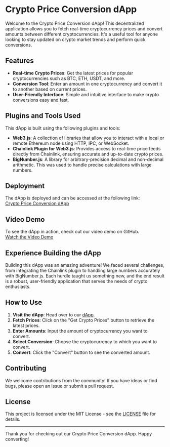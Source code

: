 # Crypto Price Conversion dApp

Welcome to the Crypto Price Conversion dApp! This decentralized application allows you to fetch real-time cryptocurrency prices and convert amounts between different cryptocurrencies. It's a useful tool for anyone looking to stay updated on crypto market trends and perform quick conversions.

## Features

- **Real-time Crypto Prices**: Get the latest prices for popular cryptocurrencies such as BTC, ETH, USDT, and more.
- **Conversion Tool**: Enter an amount in one cryptocurrency and convert it to another based on current prices.
- **User-Friendly Interface**: Simple and intuitive interface to make crypto conversions easy and fast.

## Plugins and Tools Used

This dApp is built using the following plugins and tools:

- **Web3.js**: A collection of libraries that allow you to interact with a local or remote Ethereum node using HTTP, IPC, or WebSocket.
- **Chainlink Plugin for Web3.js**: Provides access to real-time price feeds directly from Chainlink, ensuring accurate and up-to-date crypto prices.
- **BigNumber.js**: A library for arbitrary-precision decimal and non-decimal arithmetic. This was used to handle precise calculations with large numbers.

## Deployment

The dApp is deployed and can be accessed at the following link:  
[Crypto Price Conversion dApp](https://billions-apple-thousands.on-fleek.app/)

## Video Demo

To see the dApp in action, check out our video demo on GitHub.  
[Watch the Video Demo](https://github.com/PatrickKish1/mowblox-bounty/blob/main/videos/dApp.mp4)

<!-- GitHub does not support direct video playback in markdown, but if the video is hosted elsewhere like YouTube or Vimeo, you can embed it using the HTML iframe tag like this:

<iframe width="560" height="315" src="https://www.youtube.com/embed/video-id" frameborder="0" allowfullscreen></iframe>

-->

## Experience Building the dApp

Building this dApp was an amazing adventure! We faced several challenges, from integrating the Chainlink plugin to handling large numbers accurately with BigNumber.js. Each hurdle taught us something new, and the end result is a robust, user-friendly application that serves the needs of crypto enthusiasts.

## How to Use

1. **Visit the dApp**: Head over to our [dApp](https://billions-apple-thousands.on-fleek.app/).
2. **Fetch Prices**: Click on the "Get Crypto Prices" button to retrieve the latest prices.
3. **Enter Amounts**: Input the amount of cryptocurrency you want to convert.
4. **Select Conversion**: Choose the cryptocurrency to which you want to convert.
5. **Convert**: Click the "Convert" button to see the converted amount.

## Contributing

We welcome contributions from the community! If you have ideas or find bugs, please open an issue or submit a pull request.

## License

This project is licensed under the MIT License - see the [LICENSE](LICENSE) file for details.

---

Thank you for checking out our Crypto Price Conversion dApp. Happy converting!
